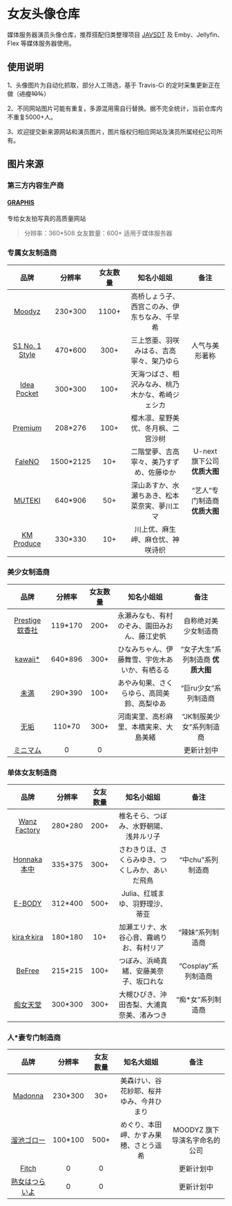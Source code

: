 # 女友头像仓库
媒体服务器演员头像仓库，推荐搭配归类整理项目 [JAVSDT](https://github.com/junerain123/javsdt "JAVSDT") 及 Emby、Jellyfin、Flex 等媒体服务器使用。

## 使用说明
1、头像图片为自动化抓取，部分人工筛选，基于 Travis-Ci 的定时采集更新正在做（~~进度10%~~）

2、不同网站图片可能有重复，多源混用需自行替换。据不完全统计，当前仓库内不重复5000+人。

3、欢迎提交新来源网站和演员图片，图片版权归相应网站及演员所属经纪公司所有。

## 图片来源

### 第三方内容生产商

#### [GRAPHIS](http://graphis.ne.jp/ "GRAPHIS")
专给女友拍写真的高质量网站

> 分辨率：360*508 女友数量：600+ 适用于媒体服务器

### 专属女友制造商
| 品牌 | 分辨率 |女友数量|知名小姐姐|备注|
| :----: | :----: | :----: | :----: | :----: |
| [Moodyz](https://www.moodyz.com/ "MOODYZ") | 230*300 |1100+|高桥しょう子、西宫このみ、伊东ちなみ、千早希||
| [S1 No. 1 Style](https://www.s1s1s1.com/ "S1 No. 1 Style") | 470*600 |300+|三上悠亜、羽咲みはる、吉高寧々、架乃ゆら|人气与美形著称|
| [Idea Pocket](https://www.ideapocket.com/ "Idea Pocket") | 300*300 |100+|天海つばさ、相沢みなみ、桃乃木かな、希崎ジェシカ||
| [Premium](http://www.premium-beauty.com/ "Premium") | 208*276 |100+|樱木凛、星野美优、冬月枫、二宫沙树||
| [FaleNO](https://faleno.jp/ "FaleNO") | 1500*2125 |10+|二階堂夢、吉高寧々、美乃すずめ、佐藤ゆか|U-next 旗下公司 **优质大图**|
| [MUTEKI](https://www.mutekimuteki.com/ "MUTEKI") | 640*906|50+|深山あすか、水瀬ちあき、松本菜奈実、夢川エマ|“艺人”专门制造商 **优质大图**|
| [KM Produce](https://www.km-produce.com/ "KM Produce") | 330*330 |10+|川上优、麻生岬、麻仓忧、神咲诗织||

### 美少女制造商
| 品牌 | 分辨率 |女友数量|知名小姐姐|备注|
| :----: | :----: | :----: | :----: | :----: |
| [Prestige 蚊香社](https://www.prestige-av.com/ "Prestige 蚊香社") | 119*170|200+|永瀬みなも、有村のぞみ、園田みおん、藤江史帆|自称绝对美少女制造商|
| [kawaii*](https://www.kawaiikawaii.jp/ "kawaii*") | 640*896|300+|ひなみちゃん、伊藤舞雪、宇佐木あいか、有栖るる|“女子大生”系列制造商 **优质大图**|
| [未満](http://www.miman.jp/ "未満") |290*390|100+|あやみ旬果、さくらゆら、高岡美鈴、高梨ゆあ|“巨ru少女”系列制造商|
| [无垢](http://www.muku.tv/ "无垢") |110*70|300+|河南実里、高杉麻里、本橋実来、大島美緒|“JK制服美少女”系列制造商|
| [ミニマム](https://www.minimum-av.com/ "ミニマム") | 0|0||更新计划中|

### 单体女友制造商
| 品牌 | 分辨率 |女友数量|知名小姐姐|备注|
| :----: | :----: | :----: | :----: | :----: |
| [Wanz Factory](https://www.wanz-factory.com/ "Wanz Factory") | 280*280 |200+|椎名そら、つぼみ、水野朝陽、浅井ルリ子||
| [Honnaka 本中](https://www.wanz-factory.com/ "本中") | 335*375 |300+|さわきりほ、さくらみゆき、つくしみか、あいだ飛鳥|“中chu”系列制造商|
| [E-BODY](http://www.av-e-body.com/ "E-BODY") | 312*400 |500+|Julia、红城まゆ、羽野理沙、蒂亚||
| [kira☆kira](https://www.kirakira-av.com/ "kira☆kira") |180*180|10+|加瀬エリナ、水谷心音、霧嶋りお、有村リア|“辣妹”系列制造商|
| [BeFree](https://www.befreebe.com/ "BeFree") | 215*215|100+|つぼみ、浜崎真緒、安藤美奈子、坂口れな|“Cosplay”系列制造商|
| [痴女天堂](https://www.bi-av.com/ "痴女天堂") | 300*300|300+|大槻ひびき、沖田杏梨、大浦真奈美、渚みつき|“痴*女”系列制造商|

### 人*妻专门制造商
| 品牌 | 分辨率 |女友数量|知名大姐姐|备注|
| :----: | :----: | :----: | :----: | :----: |
| [Madonna](https://www.madonna-av.com/ "Madonna") | 230*300|30+|美森けい、谷花紗耶、桜井ゆみ、今井ひまり||
| [溜池ゴロー](http://www.tameikegoro.jp/ "溜池ゴロー") |100*100|500+|めぐり、本田岬、かすみ果穂、さとう遥希|MOODYZ 旗下导演名字命名的公司|
| [Fitch](https://www.fitch-av.com/ "Fitch") | 0|0||更新计划中|
| [熟女はつらいよ](http://tsuraiyo-av.com/ "熟女はつらいよ") | 0|0||更新计划中|

